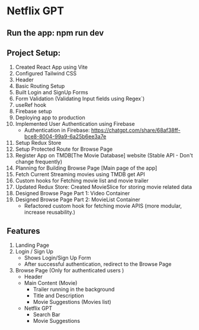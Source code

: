# Netflix GPT

## Run the app: npm run dev

## Project Setup:
1. Created React App using Vite
2. Configured Tailwind CSS
3. Header
4. Basic Routing Setup
5. Built Login and SignUp Forms
6. Form Validation (Validating Input fields using Regex`)
7. useRef hook
8. Firebase setup
9. Deploying app to production
10. Implemented User Authentication using Firebase
    - Authentication in Firebase: https://chatgpt.com/share/68af38ff-bce8-8004-99a9-6a25b6ee3a7e
11. Setup Redux Store
12. Setup Protected Route for Browse Page
13. Register App on TMDB[The Movie Database] website (Stable API - Don't change frequently)
14. Planning for Building Browse Page [Main page of the app]
15. Fetch Current Streaming movies using TMDB get API 
16. Custom hooks for Fetching movie list and movie trailer
17. Updated Redux Store: Created MovieSlice for storing movie related data
18. Designed Browse Page Part 1: Video Container
19. Designed Browse Page Part 2: MovieList Container
    - Refactored custom hook for fetching movie APIS (more modular, increase reusability.)

## Features
1. Landing Page
2. Login / Sign Up
    - Shows Login/Sign Up Form
    - After successful authentication, redirect to the Browse Page    
3. Browse Page (Only for authenticated users )
    - Header
    - Main Content (Movie)
        - Trailer running in the background
        - Title and Description
        - Movie Suggestions (Movies list)
    - Netflix GPT
        - Search Bar
        - Movie Suggestions